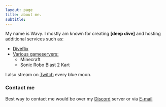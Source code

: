 ```yaml
---
layout: page
title: about me.
subtitle: 
---
```


My name is Wavy. I mostly am known for creating **[deep dive]** and hosting additional services such as:

- [Diveflix](https://diveflix.com)
- [Various gameservers:](/servers)
  - Minecraft
  - Sonic Robo Blast 2 Kart

I also stream on [Twitch](https://twitch.tv/wavyconfirmed) every blue moon.

### Contact me

Best way to contact me would be over my [Discord](https://discord.com/invite/AUHcAgNP9P) server or via [E-mail](mailto:info@wavy.rocks)
